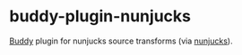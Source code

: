 # buddy-plugin-nunjucks

[Buddy](https://www.npmjs.com/package/buddy) plugin for nunjucks source transforms (via [nunjucks](https://github.com/mozilla/nunjucks)).